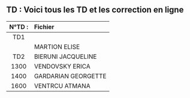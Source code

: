 ## TD : Voici tous les TD et les correction en ligne 



| N°TD : | Fichier  |
|:-:|:-|
|  TD1 |        | 
|      | MARTION ELISE        | 
|  TD2 | BIERUNI JACQUELINE   | 
| 1300 | VENDOVSKY ERICA      | 
| 1400 | GARDARIAN GEORGETTE  | 
| 1600 | VENTRCU ATMANA       | 
